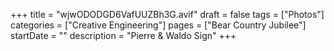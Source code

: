 +++
title = "wjwODODGD6VafUUZBh3G.avif"
draft = false
tags = ["Photos"]
categories = ["Creative Engineering"]
pages = ["Bear Country Jubilee"]
startDate = ""
description = "Pierre & Waldo Sign"
+++
